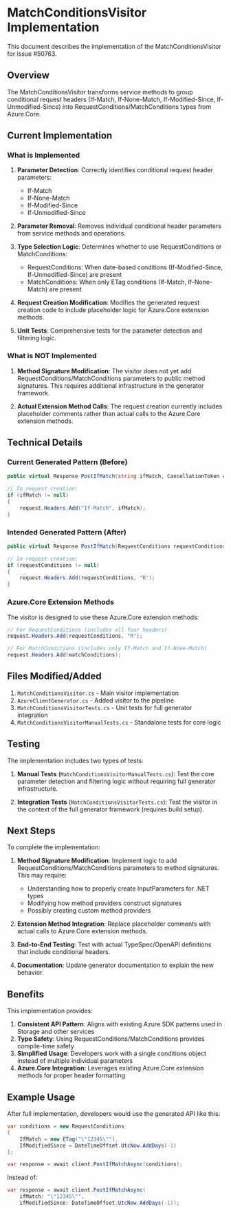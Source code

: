 # MatchConditionsVisitor Implementation

This document describes the implementation of the MatchConditionsVisitor for issue #50763.

## Overview

The MatchConditionsVisitor transforms service methods to group conditional request headers (If-Match, If-None-Match, If-Modified-Since, If-Unmodified-Since) into RequestConditions/MatchConditions types from Azure.Core.

## Current Implementation

### What is Implemented

1. **Parameter Detection**: Correctly identifies conditional request header parameters:
   - If-Match
   - If-None-Match  
   - If-Modified-Since
   - If-Unmodified-Since

2. **Parameter Removal**: Removes individual conditional header parameters from service methods and operations.

3. **Type Selection Logic**: Determines whether to use RequestConditions or MatchConditions:
   - RequestConditions: When date-based conditions (If-Modified-Since, If-Unmodified-Since) are present
   - MatchConditions: When only ETag conditions (If-Match, If-None-Match) are present

4. **Request Creation Modification**: Modifies the generated request creation code to include placeholder logic for Azure.Core extension methods.

5. **Unit Tests**: Comprehensive tests for the parameter detection and filtering logic.

### What is NOT Implemented

1. **Method Signature Modification**: The visitor does not yet add RequestConditions/MatchConditions parameters to public method signatures. This requires additional infrastructure in the generator framework.

2. **Actual Extension Method Calls**: The request creation currently includes placeholder comments rather than actual calls to the Azure.Core extension methods.

## Technical Details

### Current Generated Pattern (Before)
```csharp
public virtual Response PostIfMatch(string ifMatch, CancellationToken cancellationToken = default);

// In request creation:
if (ifMatch != null)
{
    request.Headers.Add("If-Match", ifMatch);
}
```

### Intended Generated Pattern (After) 
```csharp
public virtual Response PostIfMatch(RequestConditions requestConditions = default, CancellationToken cancellationToken = default);

// In request creation:
if (requestConditions != null)
{
    request.Headers.Add(requestConditions, "R");
}
```

### Azure.Core Extension Methods

The visitor is designed to use these Azure.Core extension methods:

```csharp
// For RequestConditions (includes all four headers)
request.Headers.Add(requestConditions, "R");

// For MatchConditions (includes only If-Match and If-None-Match)
request.Headers.Add(matchConditions);
```

## Files Modified/Added

1. `MatchConditionsVisitor.cs` - Main visitor implementation
2. `AzureClientGenerator.cs` - Added visitor to the pipeline
3. `MatchConditionsVisitorTests.cs` - Unit tests for full generator integration
4. `MatchConditionsVisitorManualTests.cs` - Standalone tests for core logic

## Testing

The implementation includes two types of tests:

1. **Manual Tests** (`MatchConditionsVisitorManualTests.cs`): Test the core parameter detection and filtering logic without requiring full generator infrastructure.

2. **Integration Tests** (`MatchConditionsVisitorTests.cs`): Test the visitor in the context of the full generator framework (requires build setup).

## Next Steps

To complete the implementation:

1. **Method Signature Modification**: Implement logic to add RequestConditions/MatchConditions parameters to method signatures. This may require:
   - Understanding how to properly create InputParameters for .NET types
   - Modifying how method providers construct signatures
   - Possibly creating custom method providers

2. **Extension Method Integration**: Replace placeholder comments with actual calls to Azure.Core extension methods.

3. **End-to-End Testing**: Test with actual TypeSpec/OpenAPI definitions that include conditional headers.

4. **Documentation**: Update generator documentation to explain the new behavior.

## Benefits

This implementation provides:

1. **Consistent API Pattern**: Aligns with existing Azure SDK patterns used in Storage and other services
2. **Type Safety**: Using RequestConditions/MatchConditions provides compile-time safety
3. **Simplified Usage**: Developers work with a single conditions object instead of multiple individual parameters
4. **Azure.Core Integration**: Leverages existing Azure.Core extension methods for proper header formatting

## Example Usage

After full implementation, developers would use the generated API like this:

```csharp
var conditions = new RequestConditions
{
    IfMatch = new ETag("\"12345\""),
    IfModifiedSince = DateTimeOffset.UtcNow.AddDays(-1)
};

var response = await client.PostIfMatchAsync(conditions);
```

Instead of:

```csharp
var response = await client.PostIfMatchAsync(
    ifMatch: "\"12345\"", 
    ifModifiedSince: DateTimeOffset.UtcNow.AddDays(-1));
```